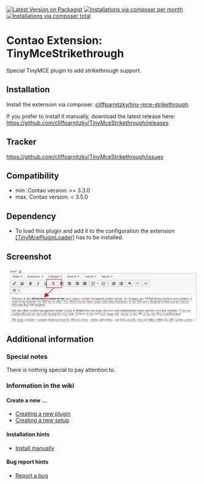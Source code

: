 [![Latest Version on Packagist](http://img.shields.io/packagist/v/cliffparnitzky/tiny-mce-strikethrough.svg?style=flat)](https://packagist.org/packages/cliffparnitzky/tiny-mce-strikethrough)
[![Installations via composer per month](http://img.shields.io/packagist/dm/cliffparnitzky/tiny-mce-strikethrough.svg?style=flat)](https://packagist.org/packages/cliffparnitzky/tiny-mce-strikethrough)
[![Installations via composer total](http://img.shields.io/packagist/dt/cliffparnitzky/tiny-mce-strikethrough.svg?style=flat)](https://packagist.org/packages/cliffparnitzky/tiny-mce-strikethrough)

Contao Extension: TinyMceStrikethrough
======================================

Special TinyMCE plugin to add strikethrough support.


Installation
------------

Install the extension via composer: [cliffparnitzky/tiny-mce-strikethrough](https://packagist.org/packages/cliffparnitzky/tiny-mce-strikethrough).

If you prefer to install it manually, download the latest release here: https://github.com/cliffparnitzky/TinyMceStrikethrough/releases


Tracker
-------

https://github.com/cliffparnitzky/TinyMceStrikethrough/issues


Compatibility
-------------

- min. Contao version: >= 3.3.0
- max. Contao version: <  3.5.0


Dependency
----------

- To load this plugin and add it to the configuration the extension [[TinyMcePluginLoader]](https://github.com/cliffparnitzky/TinyMcePluginLoader) has to be installed.


Screenshot
----------

![Screenshot](screenshot.jpg)


Additional information
----------------------

### Special notes

There is nothing special to pay attention to.

### Information in the wiki

#### Create a new ...

* [Creating a new plugin](wiki/Creating-a-new-plugin)
* [Creating a new setup](wiki/Creating-a-new-setup)

#### Installation hints
* [Install manually](wiki/Install-manually)

#### Bug report hints

* [Report a bug](wiki/Report-a-bug)